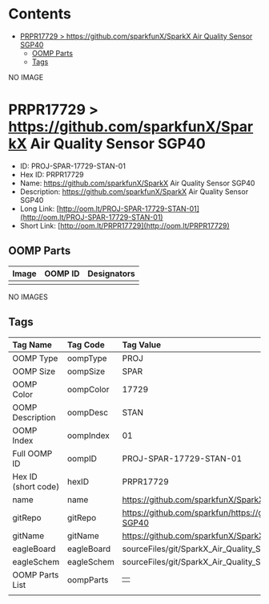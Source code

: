 



Contents
========

* [PRPR17729 > https://github.com/sparkfunX/SparkX Air Quality Sensor SGP40](#prpr17729--httpsgithubcomsparkfunxsparkx-air-quality-sensor-sgp40)
	* [OOMP Parts](#oomp-parts)
	* [Tags](#tags)
  
NO IMAGE  
# PRPR17729 > https://github.com/sparkfunX/SparkX Air Quality Sensor SGP40

- ID: PROJ-SPAR-17729-STAN-01
- Hex ID: PRPR17729
- Name: https://github.com/sparkfunX/SparkX Air Quality Sensor SGP40
- Description: https://github.com/sparkfunX/SparkX Air Quality Sensor SGP40
- Long Link: [http://oom.lt/PROJ-SPAR-17729-STAN-01](http://oom.lt/PROJ-SPAR-17729-STAN-01)
- Short Link: [http://oom.lt/PRPR17729](http://oom.lt/PRPR17729)

## OOMP Parts
  

|Image|OOMP ID|Designators|
| :--- | :--- | :--- |
||||
  
NO IMAGES  
## Tags
  

|Tag Name|Tag Code|Tag Value|
| :--- | :--- | :--- |
|OOMP Type|oompType|PROJ|
|OOMP Size|oompSize|SPAR|
|OOMP Color|oompColor|17729|
|OOMP Description|oompDesc|STAN|
|OOMP Index|oompIndex|01|
|Full OOMP ID|oompID|PROJ-SPAR-17729-STAN-01|
|Hex ID (short code)|hexID|PRPR17729|
|name|name|https://github.com/sparkfunX/SparkX Air Quality Sensor SGP40|
|gitRepo|gitRepo|https://github.com/sparkfun/https://github.com/sparkfunX/SparkX_Air_Quality_Sensor-SGP40|
|gitName|gitName|https://github.com/sparkfunX/SparkX_Air_Quality_Sensor-SGP40|
|eagleBoard|eagleBoard|sourceFiles/git/SparkX_Air_Quality_Sensor-SGP40/Hardware/SGP40 Breakout.brd|
|eagleSchem|eagleSchem|sourceFiles/git/SparkX_Air_Quality_Sensor-SGP40/Hardware/SGP40 Breakout.sch|
|OOMP Parts List|oompParts|<table><tr><td></td></tr></table>|
||||
